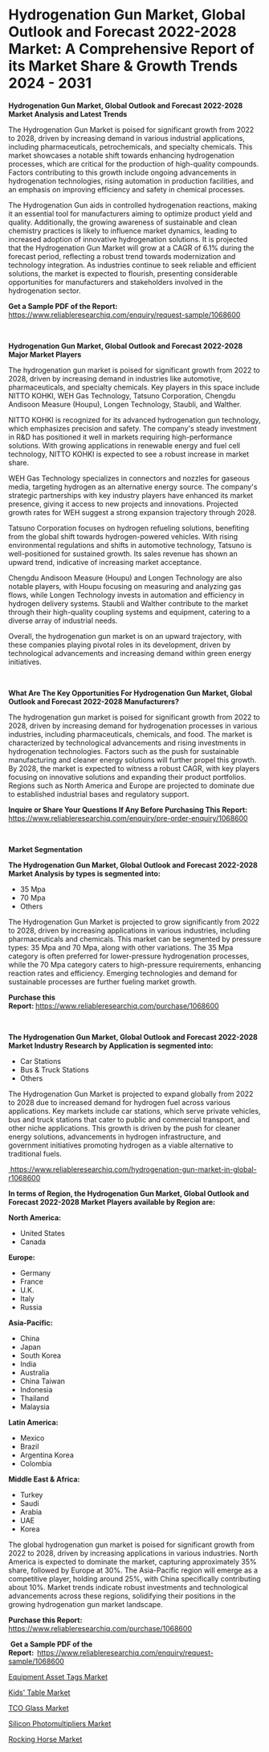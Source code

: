 <p><h1>Hydrogenation Gun Market, Global Outlook and Forecast 2022-2028 Market: A Comprehensive Report of its Market Share & Growth Trends 2024 - 2031</h1></p><p><strong>Hydrogenation Gun Market, Global Outlook and Forecast 2022-2028 Market Analysis and Latest Trends</strong></p>
<p><p>The Hydrogenation Gun Market is poised for significant growth from 2022 to 2028, driven by increasing demand in various industrial applications, including pharmaceuticals, petrochemicals, and specialty chemicals. This market showcases a notable shift towards enhancing hydrogenation processes, which are critical for the production of high-quality compounds. Factors contributing to this growth include ongoing advancements in hydrogenation technologies, rising automation in production facilities, and an emphasis on improving efficiency and safety in chemical processes.</p><p>The Hydrogenation Gun aids in controlled hydrogenation reactions, making it an essential tool for manufacturers aiming to optimize product yield and quality. Additionally, the growing awareness of sustainable and clean chemistry practices is likely to influence market dynamics, leading to increased adoption of innovative hydrogenation solutions. It is projected that the Hydrogenation Gun Market will grow at a CAGR of 6.1% during the forecast period, reflecting a robust trend towards modernization and technology integration. As industries continue to seek reliable and efficient solutions, the market is expected to flourish, presenting considerable opportunities for manufacturers and stakeholders involved in the hydrogenation sector.</p></p>
<p><strong>Get a Sample PDF of the Report:&nbsp;</strong> <a href="https://www.reliableresearchiq.com/enquiry/request-sample/1068600?utm_campaign=1170&utm_medium=2&utm_source=Github&utm_content=ia&utm_term=03122024&utm_id=hydrogenation-gun-market-global-outlook-and-forecast-2022-2028">https://www.reliableresearchiq.com/enquiry/request-sample/1068600</a></p>
<p>&nbsp;</p>
<p><strong>Hydrogenation Gun Market, Global Outlook and Forecast 2022-2028 Major Market Players</strong></p>
<p><p>The hydrogenation gun market is poised for significant growth from 2022 to 2028, driven by increasing demand in industries like automotive, pharmaceuticals, and specialty chemicals. Key players in this space include NITTO KOHKI, WEH Gas Technology, Tatsuno Corporation, Chengdu Andisoon Measure (Houpu), Longen Technology, Staubli, and Walther.</p><p>NITTO KOHKI is recognized for its advanced hydrogenation gun technology, which emphasizes precision and safety. The company's steady investment in R&D has positioned it well in markets requiring high-performance solutions. With growing applications in renewable energy and fuel cell technology, NITTO KOHKI is expected to see a robust increase in market share.</p><p>WEH Gas Technology specializes in connectors and nozzles for gaseous media, targeting hydrogen as an alternative energy source. The company's strategic partnerships with key industry players have enhanced its market presence, giving it access to new projects and innovations. Projected growth rates for WEH suggest a strong expansion trajectory through 2028.</p><p>Tatsuno Corporation focuses on hydrogen refueling solutions, benefiting from the global shift towards hydrogen-powered vehicles. With rising environmental regulations and shifts in automotive technology, Tatsuno is well-positioned for sustained growth. Its sales revenue has shown an upward trend, indicative of increasing market acceptance.</p><p>Chengdu Andisoon Measure (Houpu) and Longen Technology are also notable players, with Houpu focusing on measuring and analyzing gas flows, while Longen Technology invests in automation and efficiency in hydrogen delivery systems. Staubli and Walther contribute to the market through their high-quality coupling systems and equipment, catering to a diverse array of industrial needs.</p><p>Overall, the hydrogenation gun market is on an upward trajectory, with these companies playing pivotal roles in its development, driven by technological advancements and increasing demand within green energy initiatives.</p></p>
<p>&nbsp;</p>
<p><strong>What Are The Key Opportunities For Hydrogenation Gun Market, Global Outlook and Forecast 2022-2028 Manufacturers?</strong></p>
<p><p>The hydrogenation gun market is poised for significant growth from 2022 to 2028, driven by increasing demand for hydrogenation processes in various industries, including pharmaceuticals, chemicals, and food. The market is characterized by technological advancements and rising investments in hydrogenation technologies. Factors such as the push for sustainable manufacturing and cleaner energy solutions will further propel this growth. By 2028, the market is expected to witness a robust CAGR, with key players focusing on innovative solutions and expanding their product portfolios. Regions such as North America and Europe are projected to dominate due to established industrial bases and regulatory support.</p></p>
<p><strong>Inquire or Share Your Questions If Any Before Purchasing This Report:</strong> <a href="https://www.reliableresearchiq.com/enquiry/pre-order-enquiry/1068600?utm_campaign=1170&utm_medium=2&utm_source=Github&utm_content=ia&utm_term=03122024&utm_id=hydrogenation-gun-market-global-outlook-and-forecast-2022-2028">https://www.reliableresearchiq.com/enquiry/pre-order-enquiry/1068600</a></p>
<p>&nbsp;</p>
<p><strong>Market Segmentation</strong></p>
<p><strong>The Hydrogenation Gun Market, Global Outlook and Forecast 2022-2028 Market Analysis by types is segmented into:</strong></p>
<p><ul><li>35 Mpa</li><li>70 Mpa</li><li>Others</li></ul></p>
<p><p>The Hydrogenation Gun Market is projected to grow significantly from 2022 to 2028, driven by increasing applications in various industries, including pharmaceuticals and chemicals. This market can be segmented by pressure types: 35 Mpa and 70 Mpa, along with other variations. The 35 Mpa category is often preferred for lower-pressure hydrogenation processes, while the 70 Mpa category caters to high-pressure requirements, enhancing reaction rates and efficiency. Emerging technologies and demand for sustainable processes are further fueling market growth.</p></p>
<p><strong>Purchase this Report:&nbsp;</strong><a href="https://www.reliableresearchiq.com/purchase/1068600?utm_campaign=1170&utm_medium=2&utm_source=Github&utm_content=ia&utm_term=03122024&utm_id=hydrogenation-gun-market-global-outlook-and-forecast-2022-2028">https://www.reliableresearchiq.com/purchase/1068600</a></p>
<p>&nbsp;</p>
<p><strong>The Hydrogenation Gun Market, Global Outlook and Forecast 2022-2028 Market Industry Research by Application is segmented into:</strong></p>
<p><ul><li>Car Stations</li><li>Bus & Truck Stations</li><li>Others</li></ul></p>
<p><p>The Hydrogenation Gun Market is projected to expand globally from 2022 to 2028 due to increased demand for hydrogen fuel across various applications. Key markets include car stations, which serve private vehicles, bus and truck stations that cater to public and commercial transport, and other niche applications. This growth is driven by the push for cleaner energy solutions, advancements in hydrogen infrastructure, and government initiatives promoting hydrogen as a viable alternative to traditional fuels.</p></p>
<p><a href="https://www.reliableresearchiq.com/hydrogenation-gun-market-in-global-r1068600?utm_campaign=1170&utm_medium=2&utm_source=Github&utm_content=ia&utm_term=03122024&utm_id=hydrogenation-gun-market-global-outlook-and-forecast-2022-2028">&nbsp;https://www.reliableresearchiq.com/hydrogenation-gun-market-in-global-r1068600</a></p>
<p><strong>In terms of Region, the Hydrogenation Gun Market, Global Outlook and Forecast 2022-2028 Market Players available by Region are:</strong></p>
<p>
    <p> <strong> North America: </strong>
        <ul>
            <li>United States</li>
            <li>Canada</li>
        </ul>
        </p> 
    <p> <strong> Europe: </strong>
        <ul>
            <li>Germany</li>
            <li>France</li>
            <li>U.K.</li>
            <li>Italy</li>
            <li>Russia</li>
        </ul>
        </p> 
    <p> <strong> Asia-Pacific: </strong>
        <ul>
            <li>China</li>
            <li>Japan</li>
            <li>South Korea</li>
            <li>India</li>
            <li>Australia</li>
            <li>China Taiwan</li>
            <li>Indonesia</li>
            <li>Thailand</li>
            <li>Malaysia</li>
        </ul>
        </p> 
    <p> <strong> Latin America: </strong>
        <ul>
            <li>Mexico</li>
            <li>Brazil</li>
            <li>Argentina Korea</li>
            <li>Colombia</li>
        </ul>
        </p> 
    <p> <strong> Middle East & Africa: </strong>
        <ul>
            <li>Turkey</li>
            <li>Saudi</li>
            <li>Arabia</li>
            <li>UAE</li>
            <li>Korea</li>
        </ul>
    </p>
    </p>
<p><p>The global hydrogenation gun market is poised for significant growth from 2022 to 2028, driven by increasing applications in various industries. North America is expected to dominate the market, capturing approximately 35% share, followed by Europe at 30%. The Asia-Pacific region will emerge as a competitive player, holding around 25%, with China specifically contributing about 10%. Market trends indicate robust investments and technological advancements across these regions, solidifying their positions in the growing hydrogenation gun market landscape.</p></p>
<p><strong>Purchase this Report: </strong><a href="https://www.reliableresearchiq.com/purchase/1068600?utm_campaign=1170&utm_medium=2&utm_source=Github&utm_content=ia&utm_term=03122024&utm_id=hydrogenation-gun-market-global-outlook-and-forecast-2022-2028">https://www.reliableresearchiq.com/purchase/1068600</a></p>
<p>&nbsp;<strong>Get a Sample PDF of the Report:&nbsp;&nbsp;</strong><a href="https://www.reliableresearchiq.com/enquiry/request-sample/1068600?utm_campaign=1170&utm_medium=2&utm_source=Github&utm_content=ia&utm_term=03122024&utm_id=hydrogenation-gun-market-global-outlook-and-forecast-2022-2028">https://www.reliableresearchiq.com/enquiry/request-sample/1068600</a></p>
<p><strong></strong></p>
<p><p><a href="https://www.linkedin.com/pulse/equipment-asset-tags-market-revolution-2024-2031-trends-shaping-ri5lc?utm_campaign=1170&utm_medium=2&utm_source=Github&utm_content=ia&utm_term=03122024&utm_id=hydrogenation-gun-market-global-outlook-and-forecast-2022-2028">Equipment Asset Tags Market</a></p><p><a href="https://issuu.com/reportprime-2/docs/kids-table-market-size-2030.pptx_a6ee89792c62f6?utm_campaign=1170&utm_medium=2&utm_source=Github&utm_content=ia&utm_term=03122024&utm_id=hydrogenation-gun-market-global-outlook-and-forecast-2022-2028">Kids' Table Market</a></p><p><a href="https://www.linkedin.com/pulse/tco-glass-market-maturity-analysis-regional-disparities-1p5ue?utm_campaign=1170&utm_medium=2&utm_source=Github&utm_content=ia&utm_term=03122024&utm_id=hydrogenation-gun-market-global-outlook-and-forecast-2022-2028">TCO Glass Market</a></p><p><a href="https://www.linkedin.com/pulse/consumer-behavior-shifts-silicon-photomultipliers-market-demand-ub30c?utm_campaign=1170&utm_medium=2&utm_source=Github&utm_content=ia&utm_term=03122024&utm_id=hydrogenation-gun-market-global-outlook-and-forecast-2022-2028">Silicon Photomultipliers Market</a></p><p><a href="https://issuu.com/reportprime-2/docs/rocking-horse-market-size-2030.pptx?utm_campaign=1170&utm_medium=2&utm_source=Github&utm_content=ia&utm_term=03122024&utm_id=hydrogenation-gun-market-global-outlook-and-forecast-2022-2028">Rocking Horse Market</a></p></p>